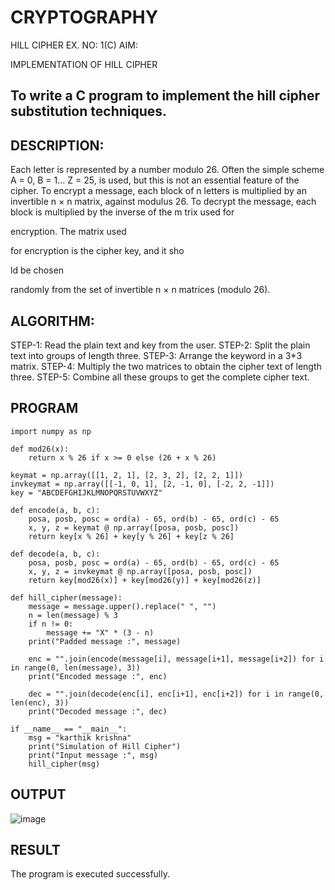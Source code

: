 # CRYPTOGRAPHY
HILL CIPHER
EX. NO: 1(C) AIM:
 

IMPLEMENTATION OF HILL CIPHER
 
## To write a C program to implement the hill cipher substitution techniques.

## DESCRIPTION:

Each letter is represented by a number modulo 26. Often the simple scheme A = 0, B
= 1... Z = 25, is used, but this is not an essential feature of the cipher. To encrypt a message, each block of n letters is  multiplied by an invertible n × n matrix, against modulus 26. To
decrypt the message, each block is multiplied by the inverse of the m trix used for
 
encryption. The matrix used
 
for encryption is the cipher key, and it sho
 
ld be chosen
 
randomly from the set of invertible n × n matrices (modulo 26).


## ALGORITHM:

STEP-1: Read the plain text and key from the user. 
STEP-2: Split the plain text into groups of length three. 
STEP-3: Arrange the keyword in a 3*3 matrix.
STEP-4: Multiply the two matrices to obtain the cipher text of length three.
STEP-5: Combine all these groups to get the complete cipher text.

## PROGRAM 
```
import numpy as np

def mod26(x):
    return x % 26 if x >= 0 else (26 + x % 26)

keymat = np.array([[1, 2, 1], [2, 3, 2], [2, 2, 1]])
invkeymat = np.array([[-1, 0, 1], [2, -1, 0], [-2, 2, -1]])
key = "ABCDEFGHIJKLMNOPQRSTUVWXYZ"

def encode(a, b, c):
    posa, posb, posc = ord(a) - 65, ord(b) - 65, ord(c) - 65
    x, y, z = keymat @ np.array([posa, posb, posc])
    return key[x % 26] + key[y % 26] + key[z % 26]

def decode(a, b, c):
    posa, posb, posc = ord(a) - 65, ord(b) - 65, ord(c) - 65
    x, y, z = invkeymat @ np.array([posa, posb, posc])
    return key[mod26(x)] + key[mod26(y)] + key[mod26(z)]

def hill_cipher(message):
    message = message.upper().replace(" ", "")
    n = len(message) % 3
    if n != 0:
        message += "X" * (3 - n)
    print("Padded message :", message)
    
    enc = "".join(encode(message[i], message[i+1], message[i+2]) for i in range(0, len(message), 3))
    print("Encoded message :", enc)
    
    dec = "".join(decode(enc[i], enc[i+1], enc[i+2]) for i in range(0, len(enc), 3))
    print("Decoded message :", dec)

if __name__ == "__main__":
    msg = "karthik krishna"
    print("Simulation of Hill Cipher")
    print("Input message :", msg)
    hill_cipher(msg)
```

## OUTPUT
![image](https://github.com/user-attachments/assets/7939602f-6448-4f11-a29a-6da65634457f)


## RESULT
The program is executed successfully.



